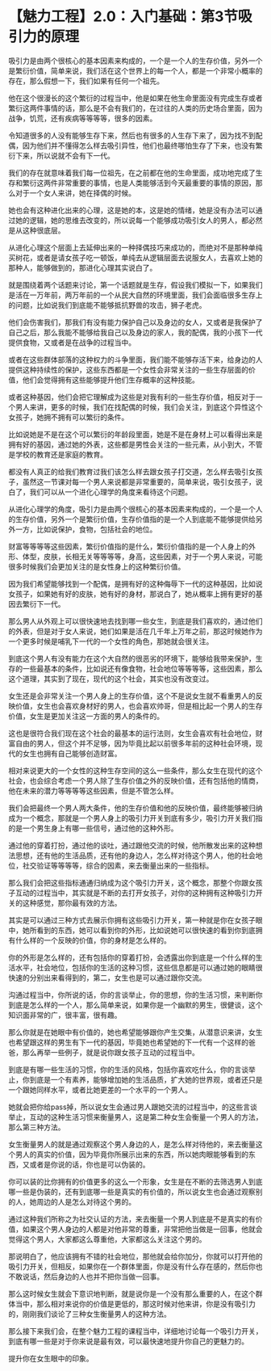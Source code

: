 # 【魅力工程】2.0：入门基础：第3节吸引力的原理

吸引力是由两个很核心的基本因素来构成的，一个是一个人的生存价值，另外一个是繁衍价值，简单来说，我们活在这个世界上的每一个人，都是一个非常小概率的存在，那么假想一下，我们如果有任何一个祖先。

他在这个很漫长的这个繁衍的过程当中，他是如果在他生命里面没有完成生存或者繁衍这两件事情的话，那么是不会有我们的，在过往的人类的历史场合里面，因为战争，饥荒，还有疾病等等等等，很多的因素。

令知道很多的人没有能够生存下来，然后也有很多的人生存下来了，因为找不到配偶，因为他们并不懂得怎么样去吸引异性，他们也最终哪怕生存了下来，也没有繁衍下来，所以说就不会有下一代。

我们的存在就意味着我们每一位祖先，在之前都在他的生命里面，成功地完成了生存和繁衍这两件非常重要的事情，也是人类能够活到今天最重要的事情的原因，那么对于一个女人来讲，她在择偶的时候。

她也会有这种进化出来的心理，这是她的本，这是她的情绪，她是没有办法可以通过她的逻辑，她的思维去改变的，所以说每一个能够成功吸引女人的男人，都必然是从这种很底层。

从进化心理这个层面上去延伸出来的一种择偶技巧来成功的，而绝对不是那种单纯买树花，或者是请女孩子吃一顿饭，单纯去从逻辑层面去说服女人，去喜欢上她的那种人，能够做到的，那进化心理其实说白了。

就是围绕着两个话题来讨论，第一个话题就是生存，假设我们模拟一下，如果我们是活在一万年前，两万年前的一个从民大自然的环境里面，我们会面临很多生存上的问题，比如说我们到底能不能够抵抗野兽的攻击，狮子老虎。

他们会伤害我们，那我们有没有能力保护自己以及身边的女人，又或者是我保护了自己之后，那么我能不能够给我自己以及身边的家人，我的配偶，我的小孩下一代提供食物，又或者是在战争的过程当中。

或者在这些群体部落的这种权力的斗争里面，我们能不能够存活下来，给身边的人提供这种持续性的保护，这些东西都是一个女性会非常关注的一些生存层面的价值，他们会觉得拥有这些能够提升他们生存概率的这种技能。

或者这种基因，他们会把它理解成为这些是对我有利的一些生存价值，相反对于一个男人来讲，更多的时候，我们在找配偶的时候，我们会关注，到底这个异性这个女孩子，她拥不拥有可以繁衍的条件。

比如说她是不是在这个可以繁衍的年龄段里面，她是不是在身材上可以看得出来是拥有好的基因，通过她的外表，这些都是男性会关注的一些元素，从小到大，不管是学校的教育还是家庭的教育。

都没有人真正的给我们教育过我们该怎么样去跟女孩子打交道，怎么样去吸引女孩子，虽然这一节课对每一个男人来说都是非常重要的，简单来说，吸引女孩子，说白了，我们可以从一个进化心理学的角度来看待这个问题。

从进化心理学的角度，吸引力是由两个很核心的基本因素来构成的，一个是一个人的生存价值，另外一个是繁衍价值，生存价值指的是一个人到底能不能够提供给另外一方，比如说保护，食物，包括社会的地位。

财富等等等等这些因素，繁衍价值指的是什么，繁衍价值指的是一个人身上的外形、体型，皮肤，长相无关等等等等，身高，这些因素，对于一个男人来说，可能很多时候我们会更加关注的是女性身上的这种繁衍价值。

因为我们希望能够找到一个配偶，是拥有好的这种侮辱下一代的这种基因，比如说女孩子，如果她有好的皮肤，她有好的身材，那说白了，她从概率上拥有更好的基因去繁衍下一代。

那么男人从外观上可以很快速地去找到哪一些女生，到底是我们喜欢的，通过他们的外表，但是对于女人来说，她们如果是活在几千年上万年之前，那这时候她作为一个更多时候是哺乳下一代的一个女性的角色，那她就会很关注。

到底这个男人有没有能力在这个大自然的很恶劣的环境下，能够给我带来保护，生存的一些最基本的条件，比如说还有像食物，社会地位等等等等，这些因素，那么这个道理，其实到了现在，现代的这个社会，其实也没有改变过。

女生还是会非常关注一个男人身上的生存价值，这个不是说女生就不看重男人的反映价值，女生也会喜欢身材好的男人，也会喜欢帅哥，但是相比起一个男人的生存价值，女生是更加关注这一方面的男人的条件的。

这也是很符合我们现在这个社会的最基本的运行法则，女生会喜欢有社会地位，财富自由的男人，但这个并不足够，因为毕竟比起以前很多年前的这种社会环境，现代的女生也拥有自己能够创造财富。

相对来说更大的一个女性的这种生存空间的这么一些条件，那么女生在现代的这个社会，也会综合考虑一个男人除了生存价值之外的反映价值，还有包括他的情商，他在未来的潜力等等等等这些因素，但是不管怎么样。

我们会把最终一个男人两大条件，他的生存价值和他的反映价值，最终能够被归纳成为一个概念，那就是一个男人身上的吸引力开关到底有多少，吸引力开关我们指的是一个男生身上有哪一些信号，通过他的这种外形。

通过他的穿着打扮，通过他的谈吐，通过跟他交流的时候，他所散发出来的这种想法思想，还有他的生活品质，还有他的身边人，怎么样对待这个男人，他的社会地位，社交验证等等等等，综合的因素，来去衡量出来的一些指标。

那么我们会把这些指标通通归纳成为这个吸引力开关，这个概念，那整个你跟女孩子互动的过程当中，其实就是不断的去打开女孩子，对你的这种拥有这种吸引力开关的这种感觉，那你最有效的方法。

其实是可以通过三种方式去展示你拥有这些吸引力开关，第一种就是你在女孩子眼中，她所看到的东西，她可以看到你的外形，比如说她可以很快速的看到你到底拥有什么样的一个反映的价值，你的身材是怎么样的。

你的外形是怎么样的，还有包括你的穿着打扮，会透露出你到底是一个什么样的生活水平，社会地位，包括你的生活的这种习惯，这些信息都是可以通过她的眼睛很快速的分别出来看得到的，第二，女生也是可以通过跟你交流。

沟通过程当中，你所说的话，你的言谈举止，你的思想，你的生活习惯，来判断你到底是怎么样的一个人，那么简单来说，如果你是一个幽默的男生，很健谈，这个知识面非常的广，很丰富，很有趣。

那么你就是在她眼中有价值的，她也希望能够跟你产生交集，从潜意识来讲，女生也希望跟这样的男生有下一代的基因，毕竟她也希望她的下一代有一个这样的爸爸，那么再举一些例子，就是说你跟女孩子互动的过程当中。

到底是有哪一些生活的习惯，你的生活的风格，包括你喜欢吃什么，你的言谈举止，你到底是一个有素养，能够增加她的生活品质，扩大她的世界观，或者还只是一个跟她同样水平，或者比她更差的一个水平的一个男人。

她就会把你给pass掉，所以说女生会通过男人跟她交流的过程当中，的这些言谈举止，互动的这种生活习惯来衡量男人，这是第二种女生会衡量一个男人的方法，那么第三种方法。

女生衡量男人的就是通过观察这个男人身边的人，是怎么样对待他的，来去衡量这个男人的真实的价值，因为毕竟你所展示出来的东西，所以她肉眼能够看到的东西，又或者是你说的话，你也是可以伪装的。

你可以装的比你拥有的价值更多的这么一个形象，女生是在不断的去筛选男人到底哪一些是伪装的，还有到底哪一些是真实的有价值的，所以说女生也会通过观察别的人，她周边的人是怎么对待这个男的。

通过这种我们所称之为社交认证的方法，来去衡量一个男人到底是不是真实的有价值，如果这个男人身边的人都是对他非常的尊重，非常把他当做是一回事，他就会觉得这个男人，大家都这么尊重他，大家都这么关注这个男的。

那说明白了，他应该拥有不错的社会地位，那他就会给你加分，你就可以打开他的吸引力开关，但相反，如果你在一个群体里面，你是没有什么存在感的，然后你也不敢说话，然后身边的人也并不把你当做一回事。

那么这时候女生就会下意识地判断，就是说你是一个没有那么重要的人，在这个群体当中，那么相对来说你的价值是更低的，那这时候对他来讲，你是没有吸引力的，刚刚我们谈论了三种女生衡量男人的这种方法。

那么接下来我们会，在整个魅力工程的课程当中，详细地讨论每一个吸引力开关，到底有哪一些是对于你来说是最有效，可以最快速地提升你自己的更魅力的。

提升你在女生眼中的印象。